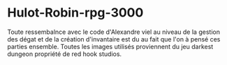 # Hulot-Robin-rpg-3000
Toute ressembalnce avec le code d'Alexandre viel au niveau de la gestion des dégat et de la création d'invantaire est du au fait 
que l'on à pensé ces parties ensemble.
Toutes les images utilisés proviennent du jeu darkest dungeon propriété de red hook studios.
